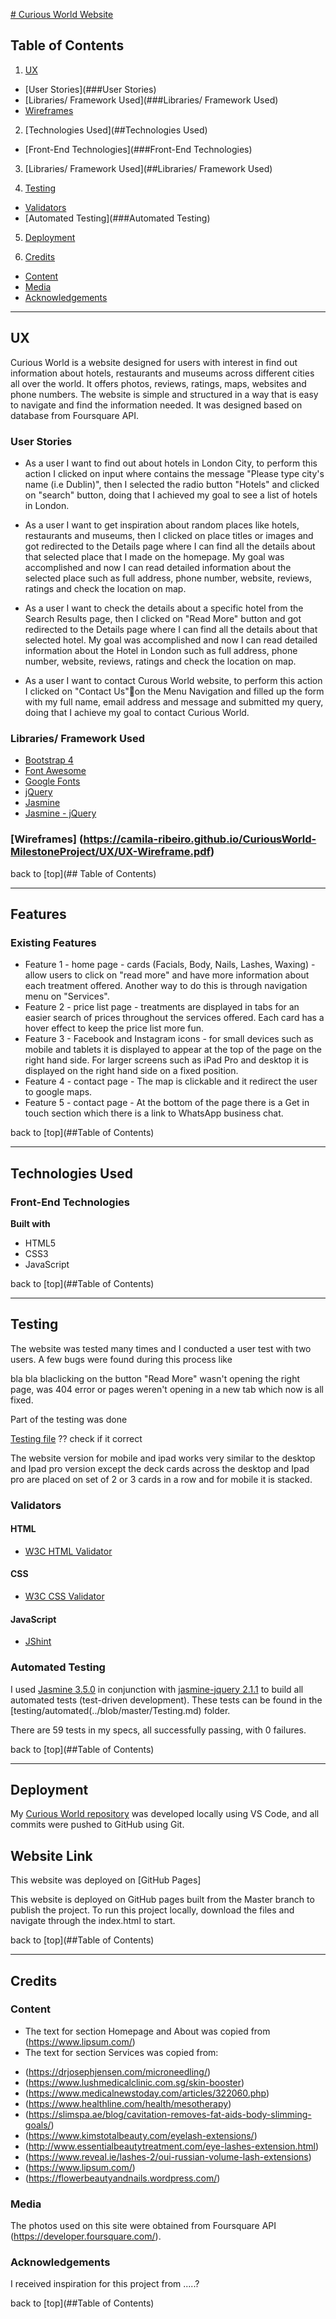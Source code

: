 [# Curious World Website](https://camila-ribeiro.github.io/CuriousWorld-MilestoneProject/)

## Table of Contents

1. [UX](##UX) 
*  [User Stories](###User Stories)
*  [Libraries/ Framework Used](###Libraries/ Framework Used)  
*  [Wireframes](###Wireframes) 

2. [Technologies Used](##Technologies Used) 
*  [Front-End Technologies](###Front-End Technologies) 

3. [Libraries/ Framework Used](##Libraries/ Framework Used) 

4. [Testing](##Testing)
*  [Validators](###Validators)
*  [Automated Testing](###Automated Testing)

5. [Deployment](##Deployment)

6. [Credits](##Credits)
*  [Content](###Content)
*  [Media](###Media)
*  [Acknowledgements](###Acknowledgements)

***

 
## UX
Curious World is a website designed for users with interest in find out information about hotels, restaurants and museums across different cities all over the world. It offers photos, reviews, ratings, maps, websites and phone numbers.
The website is simple and structured in a way that is easy to navigate and find the information needed. It was designed based on database from Foursquare API.
 
### User Stories
- As a user I want to find out about hotels in London City, to perform this action I clicked on input where contains the message "Please type city's name (i.e Dublin)", then I selected the radio button "Hotels" and clicked on "search" button, doing that I achieved my goal to see a list of hotels in London.

- As a user I want to get inspiration about random places like hotels, restaurants and museums, then I clicked on place titles or images and got redirected to the Details page where I can find all the details about that selected place that I made on the homepage. My goal was accomplished and now I can read detailed information about the selected place such as full address, phone number, website, reviews, ratings and check the location on map.
 
- As a user I want to check the details about a specific hotel from the Search Results page, then I clicked on "Read More" button and got redirected to the Details page where I can find all the details about that selected hotel. My goal was accomplished and now I can read detailed information about the Hotel in London such as full address, phone number, website, reviews, ratings and check the location on map.
 
- As a user I want to contact Curous World website, to perform this action I clicked on "Contact Us"on the Menu Navigation and filled up the form with my full name, email address and message and submitted my query, doing that I achieve my goal to contact Curious World.

### Libraries/ Framework Used
- [Bootstrap 4](https://getbootstrap.com/)
- [Font Awesome](https://fontawesome.com/)
- [Google Fonts](https://fonts.google.com/)
- [jQuery](https://jquery.com/download/)
- [Jasmine](https://jasmine.github.io/)
- [Jasmine - jQuery](https://github.com/velesin/jasmine-jquery)

### [Wireframes] (https://camila-ribeiro.github.io/CuriousWorld-MilestoneProject/UX/UX-Wireframe.pdf)

 back to [top](## Table of Contents)
***

## Features
### Existing Features
- Feature 1 - home page - cards (Facials, Body, Nails, Lashes, Waxing) -allow users to click on "read more" and have more information about each treatment offered. Another way to do this is through navigation menu on "Services".
- Feature 2 - price list page - treatments are displayed in tabs for an easier search of prices throughout the services offered. Each card has a hover effect to keep the price list more fun.
- Feature 3 - Facebook and Instagram icons - for small devices such as mobile and tablets it is displayed to appear at the top of the page on the right hand side. For larger screens such as iPad Pro and desktop it is displayed on the right hand side on a fixed position.
- Feature 4 - contact page - The map is clickable and it redirect the user to google maps.
- Feature 5 - contact page - At the bottom of the page there is a Get in touch section which there is a link to WhatsApp business chat.

 
back to [top](##Table of Contents)
*** 
## Technologies Used
### Front-End Technologies
<b>Built with</b>
- HTML5
- CSS3
- JavaScript
 
back to [top](##Table of Contents)
***

## Testing
The website was tested many times and I conducted a user test with two users. A few bugs were found during this process like  

bla bla blaclicking on the button "Read More" wasn't opening the right page, was 404 error or pages weren't opening in a new tab which now is all fixed.
 
Part of the testing was done 

[Testing file](../blob/master/Testing.md) ?? check if it correct
 
The website version for mobile and ipad works very similar to the desktop and Ipad pro version except the deck cards across the desktop and Ipad pro are placed on set of 2 or 3 cards in a row and for mobile it is stacked.

### Validators 
#### HTML
* [W3C HTML Validator](https://validator.w3.org/)
#### CSS
* [W3C CSS Validator](https://jigsaw.w3.org/css-validator/)
#### JavaScript
* [JShint](https://jshint.com/)

### Automated Testing
I used [Jasmine 3.5.0](https://jasmine.github.io/) in conjunction with [jasmine-jquery 2.1.1](https://github.com/velesin/jasmine-jquery) to build all automated tests (test-driven development). These tests can be found in the [testing/automated(../blob/master/Testing.md) folder.

There are 59 tests in my specs, all successfully passing, with 0 failures.

back to [top](##Table of Contents)
*** 
## Deployment
My [Curious World repository](https://camila-ribeiro.github.io/CuriousWorld-MilestoneProject/) was developed locally using VS Code, and all commits were pushed to GitHub using Git.
## Website Link
This website was deployed on [GitHub Pages]
 
 
This website is deployed on GitHub pages built from the Master branch to publish the project.
To run this project locally, download the files and navigate through the index.html to start.
 
back to [top](##Table of Contents)
*** 
## Credits
### Content
- The text for section Homepage and About was copied from (https://www.lipsum.com/)
- The text for section Services was copied from:
* (https://drjosephjensen.com/microneedling/)
* (https://www.lushmedicalclinic.com.sg/skin-booster)
* (https://www.medicalnewstoday.com/articles/322060.php)
* (https://www.healthline.com/health/mesotherapy)
* (https://slimspa.ae/blog/cavitation-removes-fat-aids-body-slimming-goals/)
* (https://www.kimstotalbeauty.com/eyelash-extensions/)
* (http://www.essentialbeautytreatment.com/eye-lashes-extension.html)
* (https://www.reveal.ie/lashes-2/oui-russian-volume-lash-extensions)
* (https://www.lipsum.com/)
* (https://flowerbeautyandnails.wordpress.com/)

### Media
The photos used on this site were obtained from Foursquare API (https://developer.foursquare.com/).

### Acknowledgements
I received inspiration for this project from .....?

back to [top](##Table of Contents)

 

 

 
 

